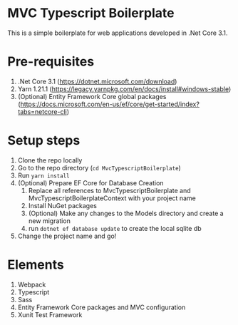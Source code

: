 # MVC Typescript Boilerplate

This is a simple boilerplate for web applications developed in .Net Core 3.1.

# Pre-requisites
1. .Net Core 3.1 (https://dotnet.microsoft.com/download)
2. Yarn 1.21.1 (https://legacy.yarnpkg.com/en/docs/install#windows-stable)
3. (Optional) Entity Framework Core global packages (https://docs.microsoft.com/en-us/ef/core/get-started/index?tabs=netcore-cli)

# Setup steps
1. Clone the repo locally
2. Go to the repo directory (`cd MvcTypescriptBoilerplate`)
3. Run `yarn install`
4. (Optional) Prepare EF Core for Database Creation
    1. Replace all references to MvcTypescriptBoilerplate and MvcTypescriptBoilerplateContext with your project name
    2. Install NuGet packages
    3. (Optional) Make any changes to the Models directory and create a new migration
    4. run `dotnet ef database update` to create the local sqlite db
5. Change the project name and go!

# Elements
1. Webpack
2. Typescript
3. Sass
4. Entity Framework Core packages and MVC configuration
5. Xunit Test Framework
